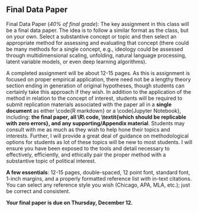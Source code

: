## Final Data Paper

Final Data Paper (*40% of final grade*): The key assignment in this class will be a final data paper. The idea is to follow a similar format as the class, but on your own. Select a substantive concept or topic and then select an appropriate method for assessing and evaluating that concept (there could be many methods for a single concept, e.g., ideology could be assessed through multidimensional scaling, unfolding, natural language processing, latent variable models, or even deep learning algorithms). 

A completed assignment will be about 12-15 pages. As this is assignment is focused on proper empirical application, there need not be a lengthy theory section ending in generation of original hypotheses, though students can certainly take this approach if they wish. In addition to the application of the method in relation to the concept of interest, students will be required to submit replication materials associated with the paper all in a **single document** as either \code{R markdown} or a \code{Jupyter Notebook}, including: **the final paper, all \R\ code, \textit{which should be replicable with zero errors}, and any supporting/Appendix material**. Students may consult with me as much as they wish to help hone their topics and interests. Further, I will provide a great deal of guidance on methodological options for students as lot of these topics will be new to most students. I will ensure you have been exposed to the tools and detail necessary to effectively, efficiently, and ethically pair the proper method with a substantive topic of political interest. 

**A few essentials**: 12-15 pages, double-spaced, 12 point font, standard font, 1-inch margins, and a properly formatted reference list *with* in-text citations. You can select any reference style you wish (Chicago, APA, MLA, etc.); just be correct and consistent.
	
**Your final paper is due on Thursday, December 12.**